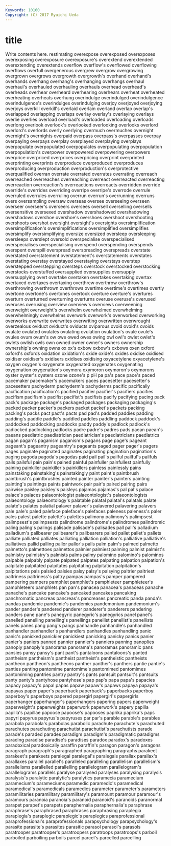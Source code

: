 ```yaml
---
Keywords: 10160 
Copyright: (C) 2017 Ryuichi Ueda
---
```


# title

Write contents here.
restimating overexpose overexposed overexposes overexposing overexposure overexposure's overextend overextended
overextending overextends overflow overflow's overflowed overflowing overflows overfull overgenerous overgrew
overgrow overgrowing overgrown overgrows overgrowth overgrowth's overhand overhand's overhands overhang
overhang's overhanging overhangs overhaul overhaul's overhauled overhauling overhauls overhead overhead's
overheads overhear overheard overhearing overhears overheat overheated overheating overheats overhung
overindulge overindulged overindulgence overindulgence's overindulges overindulging overjoy overjoyed overjoying overjoys
overkill overkill's overlaid overlain overland overlap overlap's overlapped overlapping overlaps
overlay overlay's overlaying overlays overlie overlies overload overload's overloaded overloading
overloads overlong overlook overlook's overlooked overlooking overlooks overlord overlord's overlords
overly overlying overmuch overmuches overnight overnight's overnights overpaid overpass overpass's
overpasses overpay overpaying overpays overplay overplayed overplaying overplays overpopulate overpopulated
overpopulates overpopulating overpopulation overpopulation's overpower overpowered overpowering overpowers overprice overpriced
overprices overpricing overprint overprinted overprinting overprints overproduce overproduced overproduces overproducing
overproduction overproduction's overprotective overqualified overran overrate overrated overrates overrating overreach
overreached overreaches overreaching overreact overreacted overreacting overreaction overreaction's overreactions overreacts
overridden override override's overrides overriding overripe overripe's overrode overrule overruled
overrules overruling overrun overrun's overrunning overruns overs oversampling oversaw overseas
oversee overseeing overseen overseer overseer's overseers oversees oversell overselling oversells
oversensitive oversexed overshadow overshadowed overshadowing overshadows overshoe overshoe's overshoes overshoot
overshooting overshoots overshot oversight oversight's oversights oversimplification oversimplification's oversimplifications oversimplified
oversimplifies oversimplify oversimplifying oversize oversized oversleep oversleeping oversleeps overslept oversold
overspecialise overspecialised overspecialises overspecialising overspend overspending overspends overspent overspill overspread
overspreading overspreads overstate overstated overstatement overstatement's overstatements overstates overstating overstay
overstayed overstaying overstays overstep overstepped overstepping oversteps overstock overstocked overstocking
overstocks overstuffed oversupplied oversupplies oversupply oversupplying overt overtake overtaken overtakes
overtaking overtax overtaxed overtaxes overtaxing overthrew overthrow overthrow's overthrowing overthrown
overthrows overtime overtime's overtimes overtly overtone overtone's overtones overtook overture
overture's overtures overturn overturned overturning overturns overuse overuse's overused overuses
overusing overview overview's overviews overweening overweight overweight's overwhelm overwhelmed overwhelming
overwhelmingly overwhelms overwork overwork's overworked overworking overworks overwrite overwrites overwriting
overwritten overwrought overzealous oviduct oviduct's oviducts oviparous ovoid ovoid's ovoids
ovulate ovulated ovulates ovulating ovulation ovulation's ovule ovule's ovules ovum
ovum's ow owe owed owes owing owl owl's owlet owlet's
owlets owlish owls own owned owner owner's owners ownership ownership's
owning owns ox ox's oxbow oxbow's oxbows oxen oxford oxford's
oxfords oxidation oxidation's oxide oxide's oxides oxidise oxidised oxidiser oxidiser's
oxidisers oxidises oxidising oxyacetylene oxyacetylene's oxygen oxygen's oxygenate oxygenated oxygenates
oxygenating oxygenation oxygenation's oxymora oxymoron oxymoron's oxymorons oyster oyster's oysters
ozone ozone's p pH pa pa's pace pace's paced pacemaker
pacemaker's pacemakers paces pacesetter pacesetter's pacesetters pachyderm pachyderm's pachyderms pacific
pacifically pacification pacification's pacified pacifier pacifier's pacifiers pacifies pacifism pacifism's
pacifist pacifist's pacifists pacify pacifying pacing pack pack's package package's
packaged packages packaging packaging's packed packer packer's packers packet packet's
packets packing packing's packs pact pact's pacts pad pad's padded
paddies padding padding's paddle paddle's paddled paddles paddling paddock paddock's
paddocked paddocking paddocks paddy paddy's padlock padlock's padlocked padlocking padlocks
padre padre's padres pads paean paean's paeans paediatric paediatrician paediatrician's
paediatricians paediatrics pagan pagan's paganism paganism's pagans page page's pageant
pageant's pageantry pageantry's pageants paged pager pager's pagers pages paginate
paginated paginates paginating pagination pagination's paging pagoda pagoda's pagodas paid
pail pail's pailful pailful's pailfuls pails pailsful pain pain's pained
painful painfuller painfullest painfully paining painkiller painkiller's painkillers painless painlessly
pains painstaking painstaking's painstakingly paint paint's paintbrush paintbrush's paintbrushes painted
painter painter's painters painting painting's paintings paints paintwork pair pair's
paired pairing pairs pairwise paisley paisley's paisleys pajamas pajamas's pal
pal's palace palace's palaces palaeontologist palaeontologist's palaeontologists palaeontology palaeontology's palatable
palatal palatal's palatals palate palate's palates palatial palaver palaver's palavered
palavering palavers pale pale's paled paleface paleface's palefaces paleness paleness's
paler pales palest palette palette's palettes palimony palimony's palimpsest palimpsest's
palimpsests palindrome palindrome's palindromes palindromic paling paling's palings palisade palisade's
palisades pall pall's palladium palladium's pallbearer pallbearer's pallbearers palled pallet
pallet's pallets palliate palliated palliates palliating palliation palliation's palliative palliative's
palliatives pallid palling pallor pallor's palls palm palm's palmed palmetto
palmetto's palmettoes palmettos palmier palmiest palming palmist palmist's palmistry palmistry's
palmists palms palmy palomino palomino's palominos palpable palpably palpate palpated
palpates palpating palpation palpation's palpitate palpitated palpitates palpitating palpitation palpitation's
palpitations pals palsied palsies palsy palsy's palsying paltrier paltriest paltriness
paltriness's paltry pampas pampas's pamper pampered pampering pampers pamphlet pamphlet's
pamphleteer pamphleteer's pamphleteers pamphlets pan pan's panacea panacea's panaceas panache
panache's pancake pancake's pancaked pancakes pancaking panchromatic pancreas pancreas's pancreases
pancreatic panda panda's pandas pandemic pandemic's pandemics pandemonium pandemonium's pander
pander's pandered panderer panderer's panderers pandering panders pane pane's panegyric
panegyric's panegyrics panel panel's panelled panelling panelling's panellings panellist panellist's
panellists panels panes pang pang's pangs panhandle panhandle's panhandled panhandler
panhandler's panhandlers panhandles panhandling panic panic's panicked panickier panickiest panicking
panicky panics panier panier's paniers panned pannier pannier's panniers panning
panoplies panoply panoply's panorama panorama's panoramas panoramic pans pansies pansy
pansy's pant pant's pantaloons pantaloons's panted pantheism pantheism's pantheist pantheist's
pantheistic pantheists pantheon pantheon's pantheons panther panther's panthers pantie pantie's
panties panting pantomime pantomime's pantomimed pantomimes pantomiming pantries pantry pantry's
pants pantsuit pantsuit's pantsuits panty panty's pantyhose pantyhose's pap pap's
papa papa's papacies papacy papacy's papal papas papaw papaw's papaws
papaya papaya's papayas paper paper's paperback paperback's paperbacks paperboy paperboy's
paperboys papered papergirl papergirl's papergirls paperhanger paperhanger's paperhangers papering papers
paperweight paperweight's paperweights paperwork paperwork's papery papilla papilla's papillae papoose
papoose's papooses paprika paprika's paps papyri papyrus papyrus's papyruses par
par's parable parable's parables parabola parabola's parabolas parabolic parachute parachute's
parachuted parachutes parachuting parachutist parachutist's parachutists parade parade's paraded parades
paradigm paradigm's paradigmatic paradigms parading paradise paradise's paradises paradox paradox's
paradoxes paradoxical paradoxically paraffin paraffin's paragon paragon's paragons paragraph paragraph's
paragraphed paragraphing paragraphs parakeet parakeet's parakeets paralegal paralegal's paralegals parallax
parallax's parallaxes parallel parallel's paralleled paralleling parallelism parallelism's parallelisms parallelled
parallelling parallelogram parallelogram's parallelograms parallels paralyse paralysed paralyses paralysing paralysis
paralysis's paralytic paralytic's paralytics paramecia paramecium paramecium's parameciums paramedic paramedic's
paramedical paramedical's paramedicals paramedics parameter parameter's parameters paramilitaries paramilitary paramilitary's
paramount paramour paramour's paramours paranoia paranoia's paranoid paranoid's paranoids paranormal
parapet parapet's parapets paraphernalia paraphernalia's paraphrase paraphrase's paraphrased paraphrases paraphrasing
paraplegia paraplegia's paraplegic paraplegic's paraplegics paraprofessional paraprofessional's paraprofessionals parapsychology parapsychology's
parasite parasite's parasites parasitic parasol parasol's parasols paratrooper paratrooper's paratroopers
paratroops paratroops's parboil parboiled parboiling parboils parcel parcel's parcelled parcelling
